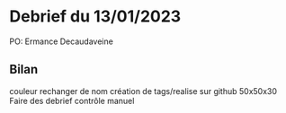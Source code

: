 # Debrief du 13/01/2023

PO: Ermance Decaudaveine

## Bilan

couleur
rechanger de nom
création de tags/realise sur github
50x50x30
Faire des debrief
contrôle manuel
